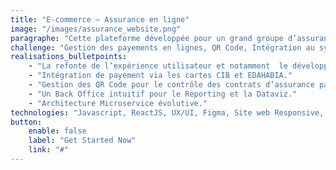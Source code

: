 ```yaml
---
title: "E-commerce – Assurance en ligne"
image: "/images/assurance_website.png"
paragraphe: "Cette plateforme développée pour un grand groupe d’assurance propose une application B2C pour la vente de contrats d’assurance voyage en ligne ainsi que la gestion des espaces clients et un backoffice pour l'administration des produits d'assurance."
challenge: "Gestion des payements en lignes, QR Code, Intégration au système d’information de l’entreprise"
realisations_bulletpoints:
    - "La refonte de l’expérience utilisateur et notamment  le développement d’une nouvelle interface utilisateur basée sur les bonnes pratiques UX/UI."
    - "Intégration de payement via les cartes CIB et EDAHABIA."
    - "Gestion des QR Code pour le contrôle des contrats d’assurance par les tiers"
    - "Un Back Office intuitif pour le Reporting et la Dataviz."
    - "Architecture Microservice évolutive."
technologies: "Javascript, ReactJS, UX/UI, Figma, Site web Responsive, Java, Spring boot, Microservice, Windows Server 2023, Oracle 21."
button:
    enable: false
    label: "Get Started Now"
    link: "#"
---
```

